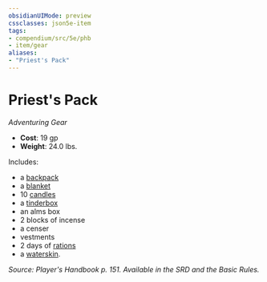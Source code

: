 ```yaml
---
obsidianUIMode: preview
cssclasses: json5e-item
tags:
- compendium/src/5e/phb
- item/gear
aliases: 
- "Priest's Pack"
---
```

# Priest's Pack
*Adventuring Gear*  

- **Cost**: 19 gp
- **Weight**: 24.0 lbs.

Includes:

- a [backpack](/Systems/5e/items/backpack.md)  
- a [blanket](/Systems/5e/items/blanket.md)  
- 10 [candles](/Systems/5e/items/candle.md)  
- a [tinderbox](/Systems/5e/items/tinderbox.md)  
- an alms box  
- 2 blocks of incense  
- a censer  
- vestments  
- 2 days of [rations](/Systems/5e/items/rations-1-day.md)  
- a [waterskin](/Systems/5e/items/waterskin.md).  

*Source: Player's Handbook p. 151. Available in the SRD and the Basic Rules.*
